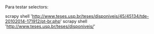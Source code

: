 Para testar selectors:

scrapy shell 'http://www.teses.usp.br/teses/disponiveis/45/45134/tde-20102014-171912/pt-br.php'
scrapy shell 'http://www.teses.usp.br/teses/disponiveis/'

